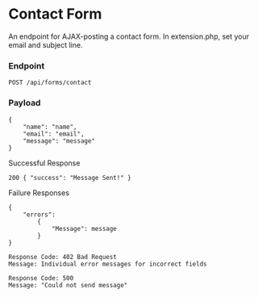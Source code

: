 Contact Form
============

An endpoint for AJAX-posting a contact form. In extension.php, set your email and subject line.

### Endpoint

    POST /api/forms/contact

### Payload

	{
		"name": "name",
		"email": "email",
		"message": "message"
	}

Successful Response

    200 { "success": "Message Sent!" }

Failure Responses

    {
		"errors":
			{
				"Message": message
			}
    }

    Response Code: 402 Bad Request
    Message: Individual error messages for incorrect fields

    Response Code: 500
    Message: "Could not send message"
